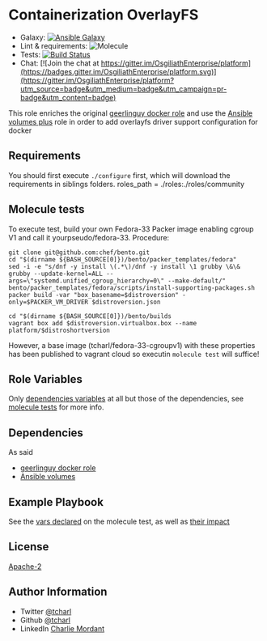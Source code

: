 Containerization OverlayFS
=========


* Galaxy: [![Ansible Galaxy](https://img.shields.io/badge/galaxy-tcharl.ansible_containerization-660198.svg?style=flat)](https://galaxy.ansible.com/tcharl/ansible_containerization)
* Lint & requirements: ![Molecule](https://github.com/OsgiliathEnterprise/ansible-containerization/workflows/Molecule/badge.svg)
* Tests: [![Build Status](https://app.travis-ci.com/OsgiliathEnterprise/ansible-containerization.svg?branch=master)](https://travis-ci.com/OsgiliathEnterprise/ansible-containerization)
* Chat: [![Join the chat at https://gitter.im/OsgiliathEnterprise/platform](https://badges.gitter.im/OsgiliathEnterprise/platform.svg)](https://gitter.im/OsgiliathEnterprise/platform?utm_source=badge&utm_medium=badge&utm_campaign=pr-badge&utm_content=badge)

This role enriches the original [geerlinguy docker role](https://github.com/geerlingguy/ansible-role-docker) and use the [Ansible volumes plus](https://github.com/OsgiliathEnterprise/ansible-volumes) role in order to add overlayfs driver support configuration for docker

Requirements
------------

You should first execute `./configure` first, which will download the requirements in siblings folders.
roles_path = ./roles:./roles/community


Molecule tests
--------------

To execute test, build your own Fedora-33 Packer image enabling cgroup V1 and call it yourpseudo/fedora-33.
Procedure:

```shell script
git clone git@github.com:chef/bento.git
cd "$(dirname ${BASH_SOURCE[0]})/bento/packer_templates/fedora"
sed -i -e "s/dnf -y install \(.*\)/dnf -y install \1 grubby \&\& grubby --update-kernel=ALL --args=\"systemd.unified_cgroup_hierarchy=0\" --make-default/" bento/packer_templates/fedora/scripts/install-supporting-packages.sh
packer build -var "box_basename=$distroversion" -only=$PACKER_VM_DRIVER $distroversion.json

cd "$(dirname ${BASH_SOURCE[0]})/bento/builds
vagrant box add $distroversion.virtualbox.box --name platform/$distroshortversion
```

However, a base image (tcharl/fedora-33-cgroupv1) with these properties has been published to vagrant cloud so executin `molecule test` will suffice!

Role Variables
--------------

Only [dependencies variables](https://github.com/OsgiliathEnterprise/ansible-containerization/blob/master/molecule/default/molecule.yml) at all but those of the dependencies, see [molecule tests](https://github.com/OsgiliathEnterprise/ansible-containerization/blob/master/molecule/default/tests/test_default.py) for more info.

Dependencies
------------

As said
 * [geerlinguy docker role](https://github.com/geerlingguy/ansible-role-docker)
 * [Ansible volumes](https://galaxy.ansible.com/tcharl/ansible_volumes)

Example Playbook
----------------

See the [vars declared](https://github.com/OsgiliathEnterprise/ansible-containerization/blob/master/molecule/default/molecule.yml) on the molecule test, as well as [their impact](https://github.com/OsgiliathEnterprise/ansible-containerization/blob/master/molecule/default/tests/test_default.py) 


License
-------

[Apache-2](https://www.apache.org/licenses/LICENSE-2.0)

Author Information
------------------

* Twitter [@tcharl](https://twitter.com/Tcharl)
* Github [@tcharl](https://github.com/Tcharl)
* LinkedIn [Charlie Mordant](https://www.linkedin.com/in/charlie-mordant-51796a97/)
